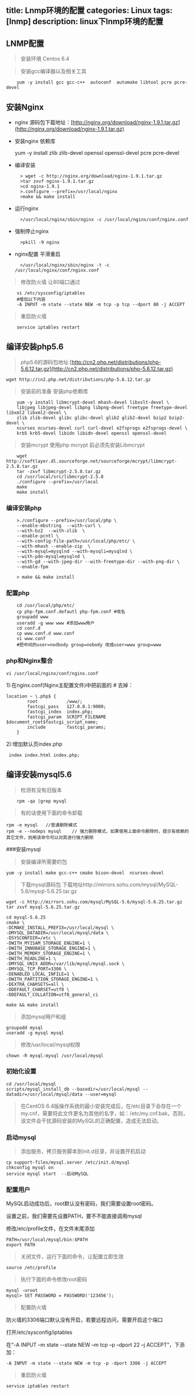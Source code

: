title: Lnmp环境的配置
categories: Linux
tags: [lnmp]
description: linux下lnmp环境的配置
---

## LNMP配置 #
> 安装环境 Centos 6.4
		
>安装gcc编译器以及相关工具

		yum -y install gcc gcc-c++  autoconf  automake libtool pcre pcre-devel
<!--more-->
## 安装Nginx ##
- nginx 源码包下载地址：[http://nginx.org/download/nginx-1.9.1.tar.gz](http://nginx.org/download/nginx-1.9.1.tar.gz)
- 安装nginx 依赖库

	yum -y install zlib zlib-devel openssl openssl-devel pcre pcre-devel


- 编译安装
		

		> wget -c http://nginx.org/download/nginx-1.9.1.tar.gz
		>tar zxvf nginx-1.9.1.tar.gz 
		>cd nginx-1.9.1
		>.configure --prefix=/usr/local/nginx 
		>make && make install



- 运行nginx


		>/usr/local/nginx/sbin/nginx -c /usr/local/nginx/conf/nginx.conf


- 强制停止nginx 


 		>pkill -9 nginx


- nginx配置 平滑重启


		>/usr/local/nginx/sbin/nginx -t -c /usr/local/nginx/conf/nginx.conf

		 
>修改防火墙 让80端口通过

		vi /etc/sysconfig/iptables
		#增加以下内容
		-A INPUT -m state --state NEW -m tcp -p tcp --dport 80 -j ACCEPT

> 重启防火墙

		service iptables restart

## 编译安装php5.6  ##
> php5.6的源码包地址:[http://cn2.php.net/distributions/php-5.6.12.tar.gz](http://cn2.php.net/distributions/php-5.6.12.tar.gz)

	wget http://cn2.php.net/distributions/php-5.6.12.tar.gz	
	
> 安装前的准备 安装php依赖库

		yum -y install libmcrypt-devel mhash-devel libxslt-devel \
		libjpeg libjpeg-devel libpng libpng-devel freetype freetype-devel libxml2 libxml2-devel \
		zlib zlib-devel glibc glibc-devel glib2 glib2-devel bzip2 bzip2-devel \
		ncurses ncurses-devel curl curl-devel e2fsprogs e2fsprogs-devel \
		krb5 krb5-devel libidn libidn-devel openssl openssl-devel


> 安装mcrypt 使用php mcrypt 前必须先安装Libmcrypt

		wget http://softlayer.dl.sourceforge.net/sourceforge/mcrypt/libmcrypt-2.5.8.tar.gz
		tar -zxvf libmcrypt-2.5.8.tar.gz
		cd /usr/local/src/libmcrypt-2.5.8
		./configure --prefix=/usr/local
		make
		make install


### 编译安装php

		>./configure --prefix=/usr/local/php \
		--enable-mbstring  --with-curl \
		--with-bz2  --with-zlib  \
		--enable-pcntl \
		--with-config-file-path=/usr/local/php/etc/ \
		--with-mhash --enable-zip  \
		--with-mysql=mysqlnd --with-mysqli=mysqlnd \
		--with-pdo-mysql=mysqlnd \
		--with-gd --with-jpeg-dir --with-freetype-dir --with-png-dir \
		--enable-fpm
		
		> make && make install

### 配置php
	
		cd /usr/local/php/etc/
		cp php-fpm.conf.defautl php-fpm.conf #改名
		groupadd www 
		useradd -g www www #添加www用户
		cd conf.d
		cp www.conf.d www.conf
		vi www.conf
		#把中间的user=nodbody group=nobody 改成user=www group=www

### php和Nginx整合

	vi /usr/local/nginx/conf/nginx.conf

1):在nginx.conf(Nginx主配置文件)中把前面的 *#* 去掉：

   	location ~ \.php$ {
            root           /www/;
            fastcgi_pass   127.0.0.1:9000;
            fastcgi_index  index.php;
            fastcgi_param  SCRIPT_FILENAME  $document_root$fastcgi_script_name;
            include        fastcgi_params;
        }

2):增加默认页index.php
	
	 index index.html index.php;

## 编译安装mysql5.6

>  检测有没有旧版本

		rpm -qa |grep mysql
> 有的话使用下面的命令卸载

	
	rpm -e mysql   //普通删除模式
	rpm -e --nodeps mysql    // 强力删除模式，如果使用上面命令删除时，提示有依赖的其它文件，则用该命令可以对其进行强力删除

###安装mysql
> 安装编译所需要的包

	yum -y install make gcc-c++ cmake bison-devel  ncurses-devel
> 下载mysql源码包
下载地址http://mirrors.sohu.com/mysql/MySQL-5.6/mysql-5.6.25.tar.gz
	
	wget -c http://mirrors.sohu.com/mysql/MySQL-5.6/mysql-5.6.25.tar.gz
	tar zxvf mysql-5.6.25.tar.gz

	cd mysql-5.6.25
	cmake \
	-DCMAKE_INSTALL_PREFIX=/usr/local/mysql \
	-DMYSQL_DATADIR=/usr/local/mysql/data \
	-DSYSCONFDIR=/etc \
	-DWITH_MYISAM_STORAGE_ENGINE=1 \
	-DWITH_INNOBASE_STORAGE_ENGINE=1 \
	-DWITH_MEMORY_STORAGE_ENGINE=1 \
	-DWITH_READLINE=1 \
	-DMYSQL_UNIX_ADDR=/var/lib/mysql/mysql.sock \
	-DMYSQL_TCP_PORT=3306 \
	-DENABLED_LOCAL_INFILE=1 \
	-DWITH_PARTITION_STORAGE_ENGINE=1 \
	-DEXTRA_CHARSETS=all \
	-DDEFAULT_CHARSET=utf8 \
	-DDEFAULT_COLLATION=utf8_general_ci
	
	make && make install

> 添加mysql用户和组

	groupadd mysql
	useradd -g mysql mysql

> 修改/usr/local/mysql权限
	
	chown -R mysql:mysql /usr/local/mysql

### 初始化设置 ###

	cd /usr/local/mysql
	scripts/mysql_install_db --basedir=/usr/local/mysql --datadir=/usr/local/mysql/data --user=mysql

> 在CentOS 6.4版操作系统的最小安装完成后，在/etc目录下会存在一个my.cnf，需要将此文件更名为其他的名字，如：/etc/my.cnf.bak，否则，该文件会干扰源码安装的MySQL的正确配置，造成无法启动。

### 启动mysql ###

> 添加服务，拷贝服务脚本到init.d目录，并设置开机启动

	cp support-files/mysql.server /etc/init.d/mysql
	chkconfig mysql on
	service mysql start  --启动MySQL

### 配置用户 ###
MySQL启动成功后，root默认没有密码，我们需要设置root密码。

设置之前，我们需要先设置PATH，要不不能直接调用mysql

修改/etc/profile文件，在文件末尾添加

	PATH=/usr/local/mysql/bin:$PATH
	export PATH

> 关闭文件，运行下面的命令，让配置立即生效

	source /etc/profile
> 执行下面的命令修改root密码

	mysql -uroot  
	mysql> SET PASSWORD = PASSWORD('123456');
> 配置防火墙

防火墙的3306端口默认没有开启，若要远程访问，需要开启这个端口

打开/etc/sysconfig/iptables

在“-A INPUT –m state --state NEW –m tcp –p –dport 22 –j ACCEPT”，下添加：

	-A INPUT -m state --state NEW -m tcp -p -dport 3306 -j ACCEPT
> 重启防火墙

	service iptables restart